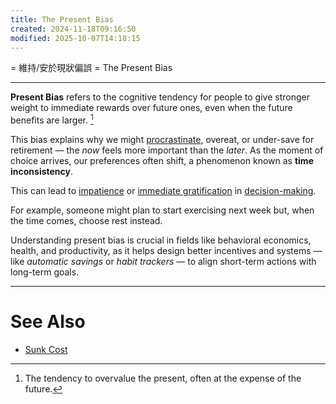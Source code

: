 ```yaml
---
title: The Present Bias
created: 2024-11-18T09:16:50
modified: 2025-10-07T14:18:15
---
```


= 維持/安於現狀偏誤 = The Present Bias

---

**Present Bias** refers to the cognitive tendency for people to give stronger weight to immediate rewards over future ones, even when the future benefits are larger. [^1]

This bias explains why we might [procrastinate](procrastination.md), overeat, or under-save for retirement — the _now_ feels more important than the _later_. As the moment of choice arrives, our preferences often shift, a phenomenon known as **time inconsistency**.

This can lead to [impatience](a-man-who-is-a-master-of-patience-is-master-of-everything-else.md) or [immediate gratification](instant-gratification.md) in [decision-making](decision-making.md).

For example, someone might plan to start exercising next week but, when the time comes, choose rest instead.

Understanding present bias is crucial in fields like behavioral economics, health, and productivity, as it helps design better incentives and systems — like _automatic savings_ or _habit trackers_ — to align short-term actions with long-term goals.

---

# See Also

* [Sunk Cost](the-sunk-cost-fallacy.md)

[^1]: The tendency to overvalue the present, often at the expense of the future.
